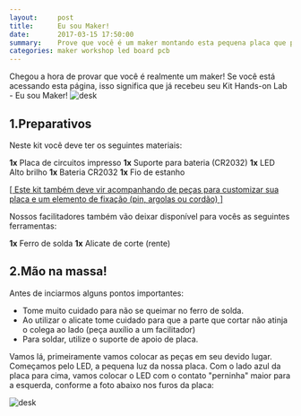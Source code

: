 ```yaml
---
layout:     post
title:      Eu sou Maker!
date:       2017-03-15 17:50:00
summary:    Prove que você é um maker montando esta pequena placa que pode ser um broche, um colar ou um chaveiro.
categories: maker workshop led board pcb
---
```


Chegou a hora de provar que você é realmente um maker! 
Se você está acessando esta página, isso significa que já recebeu seu <span class="bg-dark-gray white">Kit Hands-on Lab - Eu sou Maker!</span>
![desk](https://cloud.githubusercontent.com/assets/14774714/25358245/23d1f140-2917-11e7-8634-94229762d5ab.JPG)

## 1.Preparativos

Neste kit você deve ter os seguintes materiais:

  __1x__ Placa de circuitos impresso
  __1x__ Suporte para bateria (CR2032)
  __1x__ LED Alto brilho
  __1x__ Bateria CR2032
  __1x__ Fio de estanho
  
[<ins> Este kit também deve vir acompanhando de peças para customizar sua placa e um elemento de fixação (pin, argolas ou cordão) <ins>]

 
Nossos facilitadores também vão deixar disponível para vocês as seguintes ferramentas:

  __1x__ Ferro de solda
  __1x__ Alicate de corte (rente)
    
    
## 2.Mão na massa!

Antes de inciarmos alguns pontos importantes:
  * Tome muito cuidado para não se queimar no ferro de solda.
  * Ao utilizar o alicate tome cuidado para que a parte que cortar não atinja o colega ao lado (peça auxílio a um facilitador)
  * Para soldar, utilize o suporte de apoio de placa.
  
Vamos lá, primeiramente vamos colocar as peças em seu devido lugar. Começamos pelo LED, a pequena luz da nossa placa.
Com o lado azul da placa para cima, vamos colocar o LED com o contato "perninha" maior para a esquerda, conforme a foto abaixo nos furos da placa:

![desk](https://cloud.githubusercontent.com/assets/14774714/25358304/569844da-2917-11e7-8fdd-6665318dda74.JPG)

  
  
